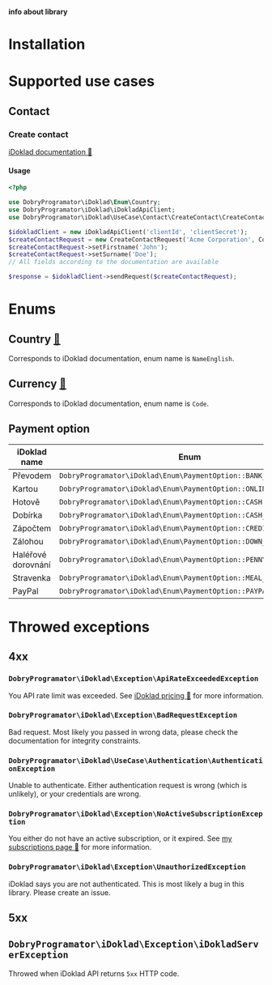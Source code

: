 __info about library__
# Installation
# Supported use cases
## Contact
### Create contact
[iDoklad documentation 🔗](https://api.idoklad.cz/Help/v3/en/#api-Contacts-ContactsNew_contact)
#### Usage
```php
<?php

use DobryProgramator\iDoklad\Enum\Country;
use DobryProgramator\iDoklad\iDokladApiClient;
use DobryProgramator\iDoklad\UseCase\Contact\CreateContact\CreateContactRequest;

$idokladClient = new iDokladApiClient('clientId', 'clientSecret');
$createContactRequest = new CreateContactRequest('Acme Corporation', Country::CZECHIA);
$createContactRequest->setFirstname('John');
$createContactRequest->setSurname('Doe');
// All fields according to the documentation are available

$response = $idokladClient->sendRequest($createContactRequest);
```
# Enums
## Country [🔗](https://api.idoklad.cz/Help/v3/en/#api-Lists-CountriesList_of_states)
Corresponds to iDoklad documentation, enum name is `NameEnglish`.
## Currency [🔗](https://api.idoklad.cz/Help/v3/en/#api-Lists-CurrenciesList_of_currencies)
Corresponds to iDoklad documentation, enum name is `Code`. 
## Payment option
| iDoklad name      | Enum                                                              |
|--------------------|-------------------------------------------------------------------|
| Převodem           | `DobryProgramator\iDoklad\Enum\PaymentOption::BANK_TRANSFER`      |
| Kartou             | `DobryProgramator\iDoklad\Enum\PaymentOption::ONLINE_BY_CARD`     |
| Hotově             | `DobryProgramator\iDoklad\Enum\PaymentOption::CASH`               |
| Dobírka            | `DobryProgramator\iDoklad\Enum\PaymentOption::CASH_ON_DELIVERY`   |
| Zápočtem           | `DobryProgramator\iDoklad\Enum\PaymentOption::CREDIT`             |
| Zálohou            | `DobryProgramator\iDoklad\Enum\PaymentOption::DOWN_PAYMENT`       |
| Haléřové dorovnání | `DobryProgramator\iDoklad\Enum\PaymentOption::PENNY_COMPENSATION` |
| Stravenka          | `DobryProgramator\iDoklad\Enum\PaymentOption::MEAL_VOUCHER`       |
| PayPal             | `DobryProgramator\iDoklad\Enum\PaymentOption::PAYPAL`             |
# Throwed exceptions
## 4xx
### `DobryProgramator\iDoklad\Exception\ApiRateExceededException`
You API rate limit was exceeded. See [iDoklad pricing 🔗](https://www.idoklad.cz/cenik) for more information.
### `DobryProgramator\iDoklad\Exception\BadRequestException`
Bad request. Most likely you passed in wrong data, please check the documentation for integrity constraints.
### `DobryProgramator\iDoklad\UseCase\Authentication\AuthenticationException`
Unable to authenticate. Either authentication request is wrong (which is unlikely), or your credentials are wrong. 
### `DobryProgramator\iDoklad\Exception\NoActiveSubscriptionException`
You either do not have an active subscription, or it expired. See
[my subscriptions page 🔗](https://app.idoklad.cz/Billing/MySubscription) for more information.
### `DobryProgramator\iDoklad\Exception\UnauthorizedException`
iDoklad says you are not authenticated. This is most likely a bug in this library. Please create an issue.
## 5xx
## `DobryProgramator\iDoklad\Exception\iDokladServerException`
Throwed when iDoklad API returns `5xx` HTTP code.
